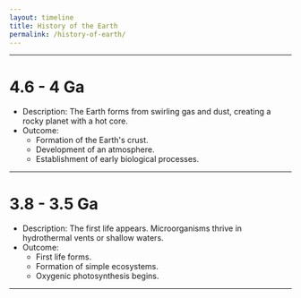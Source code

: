 ```yaml
---
layout: timeline
title: History of the Earth
permalink: /history-of-earth/
---
```


---
# 4.6 - 4 Ga
- Description: The Earth forms from swirling gas and dust, creating a rocky planet with a hot core.
- Outcome: 
  - Formation of the Earth's crust.
  - Development of an atmosphere.
  - Establishment of early biological processes.
---
# 3.8 - 3.5 Ga
- Description: The first life appears. Microorganisms thrive in hydrothermal vents or shallow waters.
- Outcome:
  - First life forms.
  - Formation of simple ecosystems.
  - Oxygenic photosynthesis begins.
---
